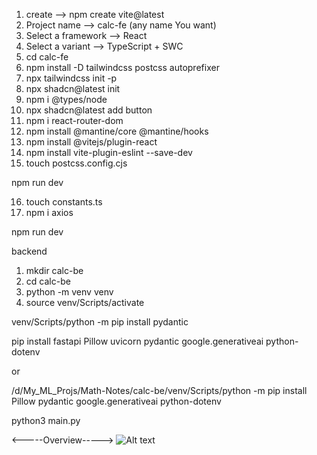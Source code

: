 1.  create --> npm create vite@latest
2.  Project name -->  calc-fe (any name You want)
3.  Select a framework --> React
4.  Select a variant -->  TypeScript + SWC
5.  cd calc-fe
6.  npm install -D tailwindcss postcss autoprefixer
7.  npx tailwindcss init -p
8.  npx shadcn@latest init
9.  npm i @types/node
10. npx shadcn@latest add button
11. npm i react-router-dom
12. npm install @mantine/core @mantine/hooks
13. npm install @vitejs/plugin-react
14. npm install vite-plugin-eslint --save-dev
15. touch postcss.config.cjs


npm run dev

16. touch constants.ts
17. npm i axios

npm run dev

backend
1. mkdir calc-be
2. cd calc-be
3. python -m venv venv 
4. source venv/Scripts/activate

venv/Scripts/python -m pip install pydantic

pip install fastapi Pillow uvicorn pydantic google.generativeai python-dotenv 

or 

/d/My_ML_Projs/Math-Notes/calc-be/venv/Scripts/python -m pip install Pillow pydantic google.generativeai python-dotenv

python3 main.py

<-----Overview----->
![Alt text](images/example.png)